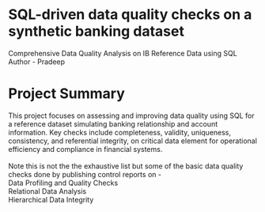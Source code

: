 # SQL-driven data quality checks on a synthetic banking dataset
Comprehensive Data Quality Analysis on IB Reference Data using SQL
<br>
Author - Pradeep

# Project Summary
  This project focuses on assessing and improving data quality using SQL for a reference dataset simulating banking relationship and account information. Key checks include completeness, validity, uniqueness,   consistency, and referential integrity, on critical data element for operational efficiency and compliance in financial systems.
<br><br>
Note this is not the the exhaustive list but some of the basic data quality checks done by publishing control reports on - 
<br>
Data Profiling and Quality Checks<br>
Relational Data Analysis<br>
Hierarchical Data Integrity
